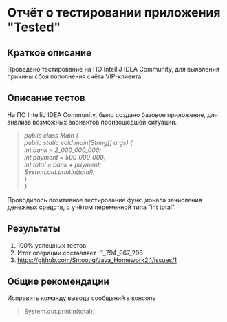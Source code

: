 # Отчёт о тестировании приложения "Tested"

## Краткое описание
Проведено тестирование на ПО IntelliJ IDEA Community, для выявления причины сбоя пополнения счёта VIP-клиента. 

## Описание тестов
На ПО IntelliJ IDEA Community, было создано базовое приложение, для анализа возможных вариантов произошедшей ситуации.
> <i> public class Main { <br>
    public static void main(String[] args) { <br>
        int bank = 2_000_000_000; <br>
        int payment = 500_000_000; <br>
        int total = bank + payment; <br>
        System.out.println(total);  <br>
    } <br>
} </i> <br>

Проводилось позитивное тестирование функционала зачисления денежных средств, с учётом переменной типа "int total".

## Результаты

1. 100% успешных тестов
2. Итог операции составляет -1_794_967_296
3. https://github.com/Smootiq/Java_Homework2.1/issues/1

## Общие рекомендации

Исправить команду вывода сообщений в консоль
> System.out.println(total);  <br>